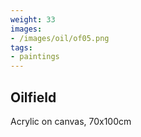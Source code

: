 ```yaml
---
weight: 33
images:
- /images/oil/of05.png
tags:
- paintings
---
```


## Oilfield

Acrylic on canvas, 70x100cm
